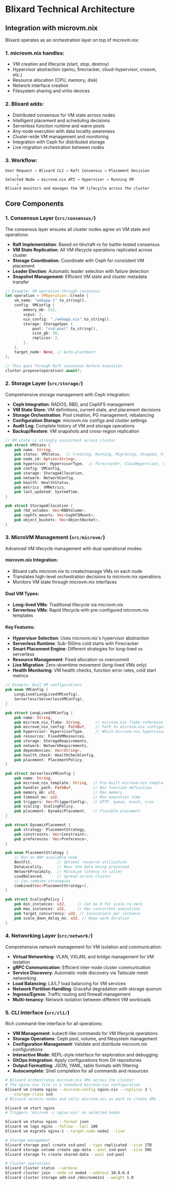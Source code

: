 # Blixard Technical Architecture

## Integration with microvm.nix

Blixard operates as an orchestration layer on top of microvm.nix:

### 1. microvm.nix handles:
- VM creation and lifecycle (start, stop, destroy)
- Hypervisor abstraction (qemu, firecracker, cloud-hypervisor, crosvm, etc.)
- Resource allocation (CPU, memory, disk)
- Network interface creation
- Filesystem sharing and virtio devices

### 2. Blixard adds:
- Distributed consensus for VM state across nodes
- Intelligent placement and scheduling decisions
- Serverless function runtime and warm pools
- Any-node execution with data locality awareness
- Cluster-wide VM management and monitoring
- Integration with Ceph for distributed storage
- Live migration orchestration between nodes

### 3. Workflow:
```
User Request → Blixard CLI → Raft Consensus → Placement Decision
     ↓
Selected Node → microvm.nix API → Hypervisor → Running VM
     ↓
Blixard monitors and manages the VM lifecycle across the cluster
```

## Core Components

### 1. Consensus Layer (`src/consensus/`)

The consensus layer ensures all cluster nodes agree on VM state and operations:

- **Raft Implementation**: Based on tikv/raft-rs for battle-tested consensus
- **VM State Replication**: All VM lifecycle operations replicated across cluster
- **Storage Coordination**: Coordinate with Ceph for consistent VM placement
- **Leader Election**: Automatic leader selection with failure detection
- **Snapshot Management**: Efficient VM state and cluster metadata transfer

```rust
// Example: VM operation through consensus
let operation = VMOperation::Create {
    vm_name: "webapp-1".to_string(),
    config: VMConfig {
        memory_mb: 512,
        vcpus: 2,
        nix_config: "./webapp.nix".to_string(),
        storage: StorageSpec {
            pool: "ssd-pool".to_string(),
            size_gb: 20,
            replicas: 3,
        },
    },
    target_node: None, // Auto-placement
};

// This goes through Raft consensus before execution
cluster.propose(operation).await?;
```

### 2. Storage Layer (`src/storage/`)

Comprehensive storage management with Ceph integration:

- **Ceph Integration**: RADOS, RBD, and CephFS management
- **VM State Store**: VM definitions, current state, and placement decisions
- **Storage Orchestration**: Pool creation, PG management, rebalancing
- **Configuration Storage**: microvm.nix configs and cluster settings
- **Audit Log**: Complete history of VM and storage operations
- **Backup/Restore**: VM snapshots and cross-region replication

```rust
// VM state is strongly consistent across cluster
pub struct VMState {
    pub name: String,
    pub status: VMStatus,  // Creating, Running, Migrating, Stopped, Failed
    pub node_id: Option<String>,
    pub hypervisor: HypervisorType,  // Firecracker, CloudHypervisor, QEMU
    pub config: VMConfig,
    pub storage: StorageAllocation,
    pub network: NetworkConfig,
    pub health: HealthStatus,
    pub metrics: VMMetrics,
    pub last_updated: SystemTime,
}

pub struct StorageAllocation {
    pub rbd_volumes: Vec<RBDVolume>,
    pub cephfs_mounts: Vec<CephFSMount>,
    pub object_buckets: Vec<ObjectBucket>,
}
```

### 3. MicroVM Management (`src/microvm/`)

Advanced VM lifecycle management with dual operational modes:

#### microvm.nix Integration:
- Blixard calls microvm.nix to create/manage VMs on each node
- Translates high-level orchestration decisions to microvm.nix operations
- Monitors VM state through microvm.nix interfaces

#### Dual VM Types:
- **Long-lived VMs**: Traditional lifecycle via microvm.nix
- **Serverless VMs**: Rapid lifecycle with pre-configured microvm.nix templates

#### Key Features:
- **Hypervisor Selection**: Uses microvm.nix's hypervisor abstraction
- **Serverless Runtime**: Sub-100ms cold starts with Firecracker
- **Smart Placement Engine**: Different strategies for long-lived vs serverless
- **Resource Management**: Fixed allocation vs overcommit
- **Live Migration**: Zero-downtime movement (long-lived VMs only)
- **Health Monitoring**: VM health checks, function error rates, cold start metrics

```rust
// Example: Dual VM configurations
pub enum VMConfig {
    LongLived(LongLivedVMConfig),
    Serverless(ServerlessVMConfig),
}

pub struct LongLivedVMConfig {
    pub name: String,
    pub microvm_nix_flake: String,      // microvm.nix flake reference
    pub microvm_nix_config: PathBuf,    // Path to microvm.nix configuration
    pub hypervisor: HypervisorType,     // Which microvm.nix hypervisor to use
    pub resources: FixedVMResources,
    pub storage: StorageRequirements,
    pub network: NetworkRequirements,
    pub dependencies: Vec<String>,
    pub health_check: HealthCheckConfig,
    pub placement: PlacementPolicy,
}

pub struct ServerlessVMConfig {
    pub name: String,
    pub microvm_nix_template: String,  // Pre-built microvm.nix template for fast boot
    pub handler_path: PathBuf,         // Nix function definition
    pub memory_mb: u32,                // Max memory
    pub timeout_ms: u32,               // Max execution time
    pub triggers: Vec<TriggerConfig>,  // HTTP, queue, event, cron
    pub scaling: ScalingPolicy,
    pub placement: DynamicPlacement,   // Flexible placement
}

pub struct DynamicPlacement {
    pub strategy: PlacementStrategy,
    pub constraints: Vec<Constraint>,
    pub preferences: Vec<Preference>,
}

pub enum PlacementStrategy {
    // Run on ANY available node
    BestFit,           // Optimal resource utilization
    DataLocality,      // Near the data being processed  
    NetworkProximity,  // Minimize latency to caller
    LoadBalanced,      // Spread across cluster
    // Can combine strategies
    Combined(Vec<PlacementStrategy>),
}

pub struct ScalingPolicy {
    pub min_instances: u32,     // Can be 0 for scale-to-zero
    pub max_instances: u32,     // Max concurrent executions
    pub target_concurrency: u32, // Invocations per instance
    pub scale_down_delay_ms: u32, // Keep warm duration
}
```

### 4. Networking Layer (`src/network/`)

Comprehensive network management for VM isolation and communication:

- **Virtual Networking**: VLAN, VXLAN, and bridge management for VM isolation
- **gRPC Communication**: Efficient inter-node cluster communication
- **Service Discovery**: Automatic node discovery via Tailscale mesh networking
- **Load Balancing**: L4/L7 load balancing for VM services
- **Network Partition Handling**: Graceful degradation with storage quorum
- **Ingress/Egress**: Traffic routing and firewall management
- **Multi-tenancy**: Network isolation between different VM workloads

### 5. CLI Interface (`src/cli/`)

Rich command-line interface for all operations:

- **VM Management**: kubectl-like commands for VM lifecycle operations
- **Storage Operations**: Ceph pool, volume, and filesystem management
- **Configuration Management**: Validate and distribute microvm.nix configurations
- **Interactive Mode**: REPL-style interface for exploration and debugging
- **GitOps Integration**: Apply configurations from Git repositories
- **Output Formatting**: JSON, YAML, table formats with filtering
- **Autocomplete**: Shell completion for all commands and resources

```bash
# Blixard orchestrates microvm.nix VMs across the cluster
# The nginx.nix file is a standard microvm.nix configuration
blixard vm create nginx --microvm-config nginx.nix --replicas 3 \
  --storage-class ssd
# Blixard selects nodes and calls microvm.nix on each to create VMs

blixard vm start nginx
# Triggers 'microvm -c nginx.nix' on selected nodes

blixard vm status nginx --format json
blixard vm logs nginx --follow --tail 100
blixard vm migrate nginx-1 --target-node node2 --live

# Storage management
blixard storage pool create ssd-pool --type replicated --size 1TB
blixard storage volume create app-data --pool ssd-pool --size 50G
blixard storage fs create shared-data --pool ssd-pool

# Cluster operations
blixard cluster status --verbose
blixard cluster join --node-id node4 --address 10.0.0.4
blixard cluster storage add-osd /dev/nvme1n1 --weight 1.0
```
